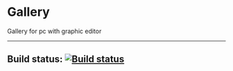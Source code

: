# Gallery
Gallery for pc with graphic editor

---
Build status: [![Build status](https://ci.appveyor.com/api/projects/status/56nx2sjbr91yd6d7?svg=true)](https://ci.appveyor.com/project/msCube/gallery)
---

